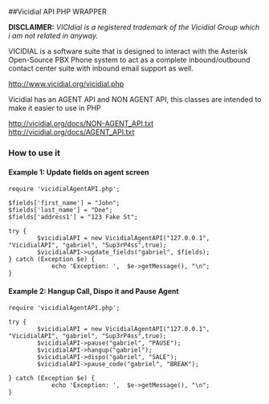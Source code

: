 ##Vicidial API PHP WRAPPER

**DISCLAIMER:** *VICIdial is a registered trademark of the Vicidial Group which i am not related in anyway.*

VICIDIAL is a software suite that is designed to interact with the Asterisk Open-Source PBX Phone system to act as a complete inbound/outbound contact center suite with inbound email support as well. 

http://www.vicidial.org/vicidial.php

Vicidial has an AGENT API and NON AGENT API, this classes are intended to make it easier to use in PHP

http://vicidial.org/docs/NON-AGENT_API.txt
http://vicidial.org/docs/AGENT_API.txt

### How to use it

#### Example 1: Update fields on agent screen

```
require 'vicidialAgentAPI.php';

$fields['first_name'] = "John";
$fields['last_name'] = "Doe";
$fields['address1'] = "123 Fake St";

try {
        $vicidialAPI = new VicidialAgentAPI("127.0.0.1", "VicidialAPI", "gabriel", "Sup3rP4ss",true);
        $vicidialAPI->update_fields("gabriel", $fields);
} catch (Exception $e) {
            echo 'Exception: ',  $e->getMessage(), "\n";
}
```

#### Example 2: Hangup Call, Dispo it and Pause Agent

```
require 'vicidialAgentAPI.php';

try {
        $vicidialAPI = new VicidialAgentAPI("127.0.0.1", "VicidialAPI", "gabriel", "Sup3rP4ss",true);
        $vicidialAPI->pause("gabriel", "PAUSE");
        $vicidialAPI->hangup("gabriel");
        $vicidialAPI->dispo("gabriel", "SALE");
        $vicidialAPI->pause_code("gabriel", "BREAK");

} catch (Exception $e) {
            echo 'Exception: ',  $e->getMessage(), "\n";
}




